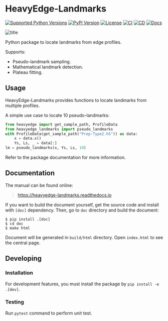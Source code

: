 # HeavyEdge-Landmarks

[![Supported Python Versions](https://img.shields.io/pypi/pyversions/heavyedge-landmarks.svg)](https://pypi.python.org/pypi/heavyedge-landmarks/)
[![PyPI Version](https://img.shields.io/pypi/v/heavyedge-landmarks.svg)](https://pypi.python.org/pypi/heavyedge-landmarks/)
[![License](https://img.shields.io/github/license/heavyedge/heavyedge-landmarks)](https://github.com/heavyedge/heavyedge-landmarks/blob/master/LICENSE)
[![CI](https://github.com/heavyedge/heavyedge-landmarks/actions/workflows/ci.yml/badge.svg)](https://github.com/heavyedge/heavyedge-landmarks/actions/workflows/ci.yml)
[![CD](https://github.com/heavyedge/heavyedge-landmarks/actions/workflows/cd.yml/badge.svg)](https://github.com/heavyedge/heavyedge-landmarks/actions/workflows/cd.yml)
[![Docs](https://readthedocs.org/projects/heavyedge-landmarks/badge/?version=latest)](https://heavyedge-landmarks.readthedocs.io/en/latest/?badge=latest)

![title](https://heavyedge-landmarks.readthedocs.io/en/latest/_images/plot-header.png)

Python package to locate landmarks from edge profiles.

Supports:

- Pseudo-landmark sampling.
- Mathematical landmark detection.
- Plateau fitting.

## Usage

HeavyEdge-Landmarks provides functions to locate landmarks from multiple profiles.

A simple use case to locate 10 pseudo-landmarks:

```python
from heavyedge import get_sample_path, ProfileData
from heavyedge_landmarks import pseudo_landmarks
with ProfileData(get_sample_path("Prep-Type2.h5")) as data:
    x = data.x()
    Ys, Ls, _ = data[:]
lm = pseudo_landmarks(x, Ys, Ls, 10)
```

Refer to the package documentation for more information.

## Documentation

The manual can be found online:

> https://heavyedge-landmarks.readthedocs.io

If you want to build the document yourself, get the source code and install with `[doc]` dependency.
Then, go to `doc` directory and build the document:

```
$ pip install .[doc]
$ cd doc
$ make html
```

Document will be generated in `build/html` directory. Open `index.html` to see the central page.

## Developing

### Installation

For development features, you must install the package by `pip install -e .[dev]`.

### Testing

Run `pytest` command to perform unit test.
